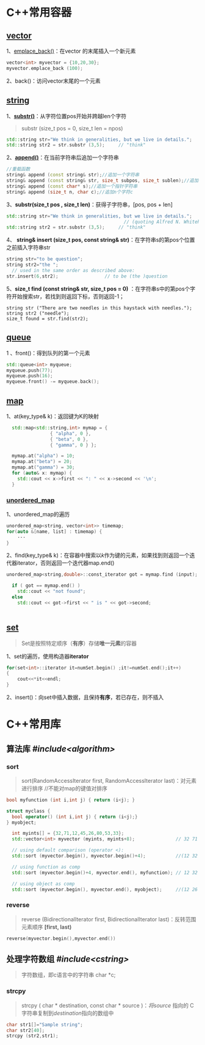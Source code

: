 # C++常用容器

## [vector](https://cplusplus.com/vector)

1、[emplace_back()](https://cplusplus.com/reference/vector/vector/emplace_back/)：在vector 的末尾插入一个新元素

```c++
vector<int> myvector = {10,20,30};
myvector.emplace_back (100);
```

2、back()：访问vector末尾的一个元素

## [string](https://cplusplus.com/reference/string/string)

1、[**substr()**](https://cplusplus.com/reference/string/string/substr/)：从字符位置pos开始并跨越len个字符

> substr (size_t pos = 0, size_t len = npos)


```c++
std::string str="We think in generalities, but we live in details.";
std::string str2 = str.substr (3,5);     // "think"
```

2、[**append()**](https://cplusplus.com/reference/string/string/append/)：在当前字符串后追加一个字符串

```c++
//重载函数
string& append (const string& str);//追加一个字符串
string& append (const string& str, size_t subpos, size_t sublen);//追加一个子串
string& append (const char* s);//追加一个指针字符串
string& append (size_t n, char c);//追加n个字符c
```

3、**substr(size_t pos , size_t len)**：获得子字符串，[pos, pos + len]

```c++
std::string str="We think in generalities, but we live in details.";
                                           // (quoting Alfred N. Whitehead)
std::string str2 = str.substr (3,5);     // "think"
```

4、 **string& insert (size_t pos, const string& str)**：在字符串s的第pos个位置之前插入字符串str

```c++
string str="to be question";
string str2="the ";
  // used in the same order as described above:
str.insert(6,str2);                 // to be (the )question
```

5、**size_t find (const string& str, size_t pos = 0)** ：在字符串s中的第pos个字符开始搜索str，若找到则返回下标，否则返回-1；

```
string str ("There are two needles in this haystack with needles.");
string str2 ("needle");
size_t found = str.find(str2);
```

##  [queue](https://cplusplus.com/reference/queue/queue/?kw=queue)

1 、front()：得到队列的第一个元素

````c++
std::queue<int> myqueue;
myqueue.push(77);
myqueue.push(16);
myqueue.front() -= myqueue.back(); 
````

## [map](https://cplusplus.com/reference/map/map/)

1、at(key_type& k)：返回键为K的映射

```c++
  std::map<std::string,int> mymap = {
                { "alpha", 0 },
                { "beta", 0 },
                { "gamma", 0 } };

  mymap.at("alpha") = 10;
  mymap.at("beta") = 20;
  mymap.at("gamma") = 30;
  for (auto& x: mymap) {
    std::cout << x->first << ": " << x->second << '\n';
  }
```
### [unordered_map](https://cplusplus.com/reference/unordered_map/)

1、unordered_map的遍历

````c++
unordered_map<string, vector<int>> timemap;
for(auto &[name, list] : timemap) {
    ···
}
````

2、find(key_type& k)：在容器中搜索以*k*作为键的元素，如果找到则返回一个迭代器iterator，否则返回一个迭代器map.end()

```c++
unordered_map<string,double>::const_iterator got = mymap.find (input);

  if ( got == mymap.end() )
    std::cout << "not found";
  else
    std::cout << got->first << " is " << got->second;
    
```



## [set](https://cplusplus.com/reference/set/set/)

> Set是按照特定顺序（**有序**）存储**唯一元素**的容器

1、set的遍历，使用构造器**iterator**

```c++
for(set<int>::iterator it=numSet.begin() ;it!=numSet.end();it++)
{
    cout<<*it<<endl;
}
```

2、insert()：向set中插入数据，且保持**有序**，若已存在，则不插入

# C++常用库

## 算法库   *\#include\<algorithm\>*

### sort 
> sort(RandomAccessIterator first, RandomAccessIterator last)：对元素进行排序	//不能对map的键值对排序

```c++
bool myfunction (int i,int j) { return (i<j); }

struct myclass {
  bool operator() (int i,int j) { return (i<j);}
} myobject;

  int myints[] = {32,71,12,45,26,80,53,33};
  std::vector<int> myvector (myints, myints+8);               // 32 71 12 45 26 80 53 33

  // using default comparison (operator <):
  std::sort (myvector.begin(), myvector.begin()+4);           //(12 32 45 71)26 80 53 33

  // using function as comp
  std::sort (myvector.begin()+4, myvector.end(), myfunction); // 12 32 45 71(26 33 53 80)

  // using object as comp
  std::sort (myvector.begin(), myvector.end(), myobject);     //(12 26 32 33 45 53 71 80)
```


### reverse
> reverse (BidirectionalIterator first, BidirectionalIterator last)：反转范围元素顺序 **[first, last)**

```c++
reverse(myvector.begin(),myvector.end())
```



## 处理字符数组 *\#include\<cstring\>*

> 字符数组，即c语言中的字符串 char *c;

### strcpy

>  strcpy ( char * destination, const char * source )：*将source* 指向的 C 字符串复制到*destination*指向的数组中

```c++
char str1[]="Sample string";
char str2[40];
strcpy (str2,str1);
```

